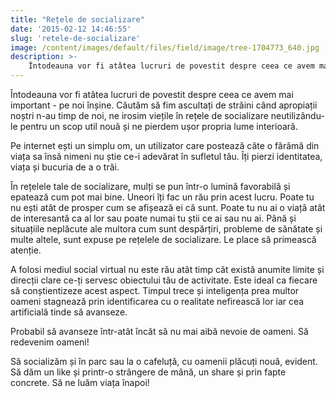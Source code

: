 ```yaml
---
title: "Rețele de socializare"
date: '2015-02-12 14:46:55'
slug: 'retele-de-socializare'
image: /content/images/default/files/field/image/tree-1704773_640.jpg
description: >-
    Întodeauna vor fi atâtea lucruri de povestit despre ceea ce avem mai important - pe noi înșine. Căutăm să fim ascultați de străini când apropiații noștri n-au timp de noi, ne irosim viețile în rețele 
---
```

<div class="kg-card-markdown"><p>Întodeauna vor fi atâtea lucruri de povestit despre ceea ce avem mai important - pe noi înșine. Căutăm să fim ascultați de străini când apropiații noștri n-au timp de noi, ne irosim viețile în rețele de socializare neutilizându-le pentru un scop util nouă și ne pierdem ușor propria lume interioară.</p>
<p>Pe internet ești un simplu om, un utilizator care postează câte o fărâmă din viața sa însă nimeni nu știe ce-i adevărat în sufletul tău. Îți pierzi identitatea, viața și bucuria de a o trăi.</p>
<p>În rețelele tale de socializare, mulți se pun într-o lumină favorabilă și epatează cum pot mai bine. Uneori îți fac un rău prin acest lucru. Poate tu nu ești atât de prosper cum se afișează ei că sunt. Poate tu nu ai o viață atât de interesantă ca al lor sau poate numai tu știi ce ai sau nu ai. Până și situațiile neplăcute ale multora cum sunt despărțiri, probleme de sănătate și multe altele, sunt expuse pe rețelele de socializare. Le place să primească atenție.</p>
<p>A folosi mediul social virtual nu este rău atât timp cât există anumite limite și direcții clare ce-ți servesc obiectului tău de activitate. Este ideal ca fiecare să conștientizeze acest aspect. Timpul trece și inteligența prea multor oameni stagnează prin identificarea cu o realitate nefirească lor iar cea artificială tinde să avanseze.</p>
<p>Probabil să avanseze într-atât încât să nu mai aibă nevoie de oameni. Să redevenim oameni!</p>
<p>Să socializăm și în parc sau la o cafeluță, cu oamenii plăcuți nouă, evident. Să dăm un like și printr-o strângere de mână, un share și prin fapte concrete. Să ne luăm viața înapoi!</p>
</div>
    